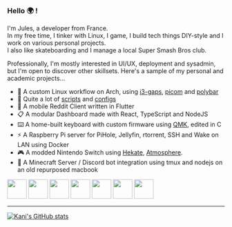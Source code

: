 ### Hello 🌍 !

I'm Jules, a developer from France.\
In my free time, I tinker with Linux, I game, I build tech things DIY-style and I work on various personal projects.\
I also like skateboarding and I manage a local Super Smash Bros club.

Professionally, I'm mostly interested in UI/UX, deployment and sysadmin, but I'm open to discover other skillsets.
Here's a sample of my personal and academic projects...
 * 🌌 A custom Linux workflow on Arch, using [i3-gaps](https://github.com/Airblader/i3), [picom](https://github.com/yshui/picom) and [polybar](https://github.com/polybar/polybar)
 * 📑 Quite a lot of [scripts](https://github.com/KaniDev/scripts) and [configs](https://github.com/KaniDev/configs)
 * 📱 A mobile Reddit Client written in Flutter
 * 📋 A modular Dashboard made with React, TypeScript and NodeJS
 * ⌨️ A home-built keyboard with custom firmware using [QMK](https://github.com/qmk/qmk_firmware), edited in C
 * ⚡ A Raspberry Pi server for PiHole, Jellyfin, rtorrent, SSH and Wake on LAN using Docker
 * 🎮 A modded Nintendo Switch using [Hekate](https://github.com/CTCaer/hekate), [Atmosphere](https://github.com/Atmosphere-NX/Atmosphere).
 * 🌲 A Minecraft Server / Discord bot integration using tmux and nodejs on an old repurposed macbook
 

<code><img 
     width="45" src="https://github.com/get-icon/geticon/blob/master/icons/archlinux.svg"></code>
<code><img 
     width="45" src="https://github.com/get-icon/geticon/blob/master/icons/react.svg"></code>
<code><img 
     height="45" src="https://github.com/get-icon/geticon/blob/master/icons/bash.svg"></code>
<code><img 
     height="45" src="https://github.com/get-icon/geticon/blob/master/icons/fastify-icon.svg"></code>
<code><img 
     height="45" src="https://github.com/get-icon/geticon/blob/master/icons/git-icon.svg"></code>
<code><img 
     height="45" src="https://github.com/get-icon/geticon/blob/master/icons/c.svg"></code>
<code><img 
     height="45" src="https://github.com/get-icon/geticon/blob/master/icons/c-plusplus.svg"></code>

___

[![Kani's GitHub stats](https://github-readme-stats.vercel.app/api?username=KaniDev&show_icons=true&theme=tokyonight)](https://github.com/anuraghazra/github-readme-stats)

